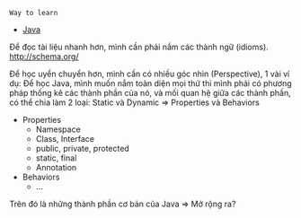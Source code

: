 `Way to learn`
* [Java](https:github.com/way-to-learn/java)


Để đọc tài liệu nhanh hơn, mình cần phải nắm các thành ngữ (idioms).
http://schema.org/

Để học uyển chuyển hơn, mình cần có nhiều góc nhìn (Perspective), 1 vài ví dụ:
Để học Java, mình muốn nắm toàn diện mọi thứ thì mình phải có phương pháp thống kê các thành phần của nó, và mối quan hệ giữa các thành phần, có thể chia làm 2 loại: Static và Dynamic => Properties và Behaviors

* Properties
    * Namespace
    * Class, Interface
    * public, private, protected
    * static, final
    * Annotation
* Behaviors
    * ...

Trên đó là những thành phần cơ bản của Java => Mở rộng ra?